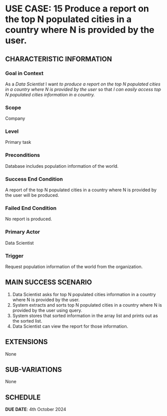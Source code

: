 # USE CASE: 15 Produce a report on the top N populated cities in a country where N is provided by the user.

## CHARACTERISTIC INFORMATION

### Goal in Context

As a *Data Scientist* I want *to produce a report on the top N populated cities in a country where N is provided by the user* so that *I can easily access top N populated cities information in a country.*

### Scope

Company

### Level

Primary task

### Preconditions

Database includes population information of the world.

### Success End Condition

A report of the top N populated cities in a country where N is provided by the user will be produced.

### Failed End Condition

No report is produced.

### Primary Actor

Data Scientist

### Trigger

Request population information of the world from the organization.

## MAIN SUCCESS SCENARIO

1. Data Scientist asks for top N populated cities information in a country where N is provided by the user.
2. System extracts and sorts top N populated cities in a country where N is provided by the user using query.
3. System stores that sorted information in the array list and prints out as the sorted list.
4. Data Scientist can view the report for those information.

## EXTENSIONS

None

## SUB-VARIATIONS

None

## SCHEDULE

**DUE DATE**: 4th October 2024